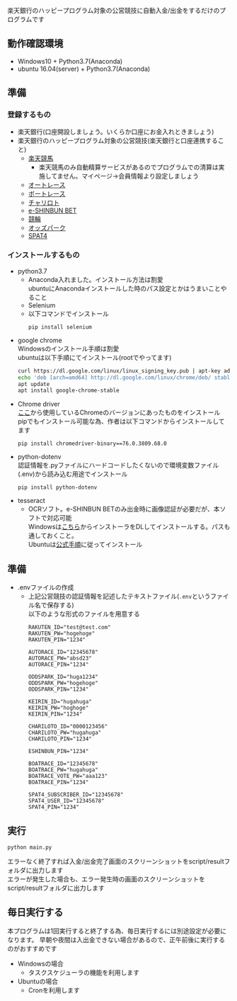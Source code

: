 楽天銀行のハッピープログラム対象の公営競技に自動入金/出金をするだけのプログラムです

## 動作確認環境
 - Windows10 + Python3.7(Anaconda)
 - ubuntu 16.04(server) + Python3.7(Anaconda)

## 準備
### 登録するもの
- 楽天銀行(口座開設しましょう。いくらか口座にお金入れときましょう)
- 楽天銀行のハッピープログラム対象の公営競技(楽天銀行と口座連携すること)
  - [楽天競馬](https://keiba.rakuten.co.jp/)
    - 楽天競馬のみ自動精算サービスがあるのでプログラムでの清算は実施してません。マイページ→会員情報より設定しましょう
  - [オートレース](https://pc.autoinet.jp/)
  - [ボートレース](https://ib.mbrace.or.jp/)
  - [チャリロト](https://www.chariloto.com/)
  - [e-SHINBUN BET](https://bet.e-shinbun.net/)
  - [競輪](https://keirin.jp/pc/login)
  - [オッズパーク](https://www.oddspark.com)
  - [SPAT4](https://www.spat4.jp/keiba/pc)
### インストールするもの
- python3.7
  - Anaconda入れました。インストール方法は割愛  
  ubuntuにAnacondaインストールした時のパス設定とかはうまいことやること
  - Selenium
  - 以下コマンドでインストール
    ~~~
    pip install selenium
    ~~~
- google chrome  
Windowsのインストール手順は割愛  
ubuntuは以下手順にてインストール(rootでやってます)
   ~~~bash
   curl https://dl.google.com/linux/linux_signing_key.pub | apt-key add -
   echo 'deb [arch=amd64] http://dl.google.com/linux/chrome/deb/ stable main' | tee /etc/apt/sources.list.d/google-chrome.list
   apt update
   apt install google-chrome-stable
   ~~~
- Chrome driver  
[ここ](http://chromedriver.chromium.org/downloads)から使用しているChromeのバージョンにあったものをインストール  
pipでもインストール可能な為、作者は以下コマンドからインストールしてます
  ~~~
  pip install chromedriver-binary==76.0.3809.68.0
  ~~~
- python-dotenv  
認証情報を.pyファイルにハードコードしたくないので環境変数ファイル(.env)から読み込む用途でインストール
  ~~~
  pip install python-dotenv
  ~~~
- tesseract
  - OCRソフト。e-SHINBUN BETのみ出金時に画像認証が必要だが、本ソフトで対応可能  
  Windowsは[こちら](https://github.com/UB-Mannheim/tesseract/wiki)からインストーラをDLしてインストールする。パスも通しておくこと。  
  Ubuntuは[公式手順](https://github.com/tesseract-ocr/tesseract/wiki#installation)に従ってインストール
## 準備
- .envファイルの作成  
  - 上記公営競技の認証情報を記述したテキストファイル(`.env`というファイル名で保存する)  
    以下のような形式のファイルを用意する
     ~~~
     RAKUTEN_ID="test@test.com"
     RAKUTEN_PW="hogehoge"
     RAKUTEN_PIN="1234"

     AUTORACE_ID="12345678"
     AUTORACE_PW="absd23"
     AUTORACE_PIN="1234"

     ODDSPARK_ID="huga1234"
     ODDSPARK_PW="hogehoge"
     ODDSPARK_PIN="1234"

     KEIRIN_ID="hugahuga"
     KEIRIN_PW="hoghoge"
     KEIRIN_PIN="1234"

     CHARILOTO_ID="0000123456"
     CHARILOTO_PW="hugahuga"
     CHARILOTO_PIN="1234"

     ESHINBUN_PIN="1234"

     BOATRACE_ID="12345678"
     BOATRACE_PW="hugahuga"
     BOATRACE_VOTE_PW="aaa123"
     BOATRACE_PIN="1234"

     SPAT4_SUBSCRIBER_ID="12345678"
     SPAT4_USER_ID="12345678"
     SPAT4_PIN="1234"
     ~~~

## 実行  
~~~
python main.py
~~~
エラーなく終了すれば入金/出金完了画面のスクリーンショットをscript/resultフォルダに出力します  
エラーが発生した場合も、エラー発生時の画面のスクリーンショットをscript/resultフォルダに出力します 

## 毎日実行する
本プログラムは1回実行すると終了する為、毎日実行するには別途設定が必要になります。
早朝や夜間は入出金できない場合があるので、正午前後に実行するのがおすすめです
- Windowsの場合
  - タスクスケジューラの機能を利用します
- Ubuntuの場合
  - Cronを利用します
